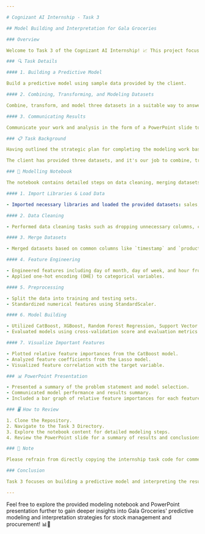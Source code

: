 ```yaml
---

# Cognizant AI Internship - Task 3

## Model Building and Interpretation for Gala Groceries

### Overview

Welcome to Task 3 of the Cognizant AI Internship! 📈 This project focuses on building a predictive model using sample data provided by Gala Groceries. From combining, transforming, and modeling datasets to presenting results back to the business, delve into the world of machine learning to develop insights and strategies for smarter stock management and procurement.

### 🔍 Task Details

#### 1. Building a Predictive Model

Build a predictive model using sample data provided by the client.

#### 2. Combining, Transforming, and Modeling Datasets

Combine, transform, and model three datasets in a suitable way to answer the problem statement provided by the business.

#### 3. Communicating Results

Communicate your work and analysis in the form of a PowerPoint slide to present the results back to the business.

### 📋 Task Background

Having outlined the strategic plan for completing the modeling work based on the problem statement.

The client has provided three datasets, and it's our job to combine, transform, and model these datasets in a suitable way to answer the problem statement. Then, we need to communicate our work and analysis in the form of a single PowerPoint slide, ensuring that we use business-friendly language and explain our results in a way that the business will understand.

### 🧩 Modelling Notebook

The notebook contains detailed steps on data cleaning, merging datasets, feature engineering, preprocessing, model building, and visualizing important features.

#### 1. Import Libraries & Load Data

- Imported necessary libraries and loaded the provided datasets: sales, sensor stock levels, and sensor storage temperature.

#### 2. Data Cleaning

- Performed data cleaning tasks such as dropping unnecessary columns, converting timestamp to datetime format, handling missing values, and verifying data integrity.

#### 3. Merge Datasets

- Merged datasets based on common columns like `timestamp` and `product_id` to create a comprehensive dataset for modeling.

#### 4. Feature Engineering

- Engineered features including day of month, day of week, and hour from the timestamp column.
- Applied one-hot encoding (OHE) to categorical variables.

#### 5. Preprocessing

- Split the data into training and testing sets.
- Standardized numerical features using StandardScaler.

#### 6. Model Building

- Utilized CatBoost, XGBoost, Random Forest Regression, Support Vector Regression, and Mean of y_train for modeling.
- Evaluated models using cross-validation score and evaluation metrics such as mean absolute error, mean squared error, and adjusted R-squared.

#### 7. Visualize Important Features

- Plotted relative feature importances from the CatBoost model.
- Analyzed feature coefficients from the Lasso model.
- Visualized feature correlation with the target variable.

### 📊 PowerPoint Presentation

- Presented a summary of the problem statement and model selection.
- Communicated model performance and results summary.
- Included a bar graph of relative feature importances for each feature.

### 🖥️ How to Review

1. Clone the Repository.
2. Navigate to the Task 3 Directory.
3. Explore the notebook content for detailed modeling steps.
4. Review the PowerPoint slide for a summary of results and conclusions.

### 📝 Note

Please refrain from directly copying the internship task code for commercial purposes. This repository is for educational purposes only. Use the code wisely and responsibly, and strive to understand the concepts and methodologies behind the analysis.

### Conclusion

Task 3 focuses on building a predictive model and interpreting the results back to the business for smarter stock management and procurement at Gala Groceries. By leveraging the provided datasets and implementing machine learning algorithms, we aim to develop actionable insights and strategies to improve stock level predictions and enhance procurement practices.

---
```


Feel free to explore the provided modeling notebook and PowerPoint presentation further to gain deeper insights into Gala Groceries' predictive modeling and interpretation strategies for stock management and procurement! 📊🛒

